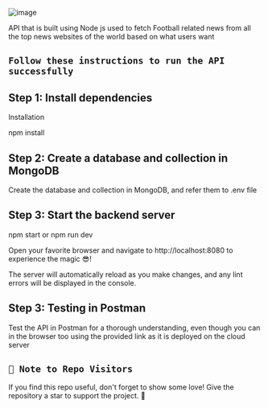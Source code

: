 ![image](https://github.com/user-attachments/assets/6126a2e6-9fe1-4c47-9cf4-ea75d628cd81)


API that is built using Node js used to fetch Football related news from all the top news websites of the world based on what users want 

## `Follow these instructions to run the API successfully`

## Step 1: Install dependencies

Installation

npm install

## Step 2: Create a database and collection in MongoDB

Create the database and collection in MongoDB, and refer them to .env file 

## Step 3: Start the backend server

npm start or npm run dev

Open your favorite browser and navigate to http://localhost:8080 to experience the magic 😎!

The server will automatically reload as you make changes, and any lint errors will be displayed in the console.

## Step 3: Testing in Postman

Test the API in Postman for a thorough understanding, even though you can in the browser too using the provided link as it is deployed on the cloud server

## `🚀 Note to Repo Visitors`
If you find this repo useful, don't forget to show some love! Give the repository a star to support the project. 🌟

